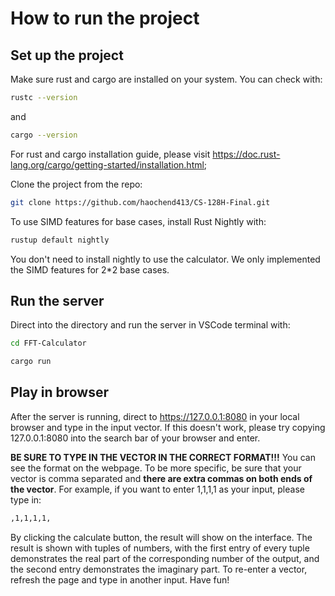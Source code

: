 # How to run the project

## Set up the project

Make sure rust and cargo are installed on your system. You can check with:

```bash
rustc --version
```

and

```bash
cargo --version
```

For rust and cargo installation guide, please visit https://doc.rust-lang.org/cargo/getting-started/installation.html; 

Clone the project from the repo:

```bash
git clone https://github.com/haochend413/CS-128H-Final.git
```

To use SIMD features for base cases, install Rust Nightly with:

```bash
rustup default nightly
```

You don't need to install nightly to use the calculator. We only implemented the SIMD features for 2\*2 base cases.

## Run the server

Direct into the directory and run the server in VSCode terminal with:

```bash
cd FFT-Calculator
```

```bash
cargo run
```

## Play in browser

After the server is running, direct to https://127.0.0.1:8080 in your local browser and type in the input vector. If this doesn't work, please try copying 127.0.0.1:8080 into the search bar of your browser and enter. 

**BE SURE TO TYPE IN THE VECTOR IN THE CORRECT FORMAT!!!** You can see the format on the webpage. To be more specific, be sure that your vector is comma separated and **there are extra commas on both ends of the vector**. 
For example, if you want to enter 1,1,1,1 as your input, please type in: 

```bash
,1,1,1,1,
```

By clicking the calculate button, the result will show on the interface. The result is shown with tuples of numbers, with the first entry of every tuple demonstrates the real part of the corresponding number of the output, and the second entry demonstrates the imaginary part. To re-enter a vector, refresh the page and type in another input. Have fun!

